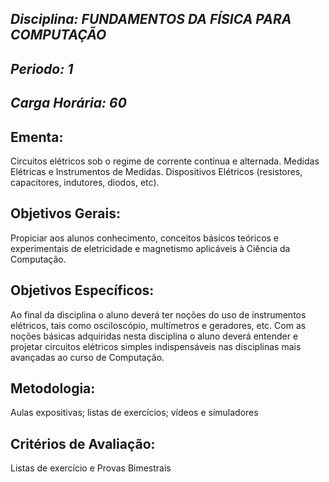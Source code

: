 ## *Disciplina: _FUNDAMENTOS DA FÍSICA PARA COMPUTAÇÃO_*
## *Periodo: _1_*
## *Carga Horária: _60_*
 
## Ementa:
Circuitos elétricos sob o regime de corrente contínua e alternada. Medidas Elétricas e Instrumentos de Medidas. Dispositivos Elétricos (resistores, capacitores, indutores, diodos, etc).
 
## Objetivos Gerais:
Propiciar aos alunos conhecimento, conceitos básicos teóricos e experimentais de eletricidade e magnetismo aplicáveis à Ciência da Computação.
 
## Objetivos Específicos:
Ao final da disciplina o aluno deverá ter noções do uso de instrumentos elétricos, tais como osciloscópio, multímetros e geradores, etc. Com as noções básicas adquiridas nesta disciplina o aluno deverá entender e projetar circuitos elétricos simples indispensáveis nas disciplinas mais avançadas ao curso de Computação.
 
## Metodologia:
Aulas expositivas; listas de exercícios; vídeos e simuladores
 
## Critérios de Avaliação:
Listas de exercício e Provas Bimestrais